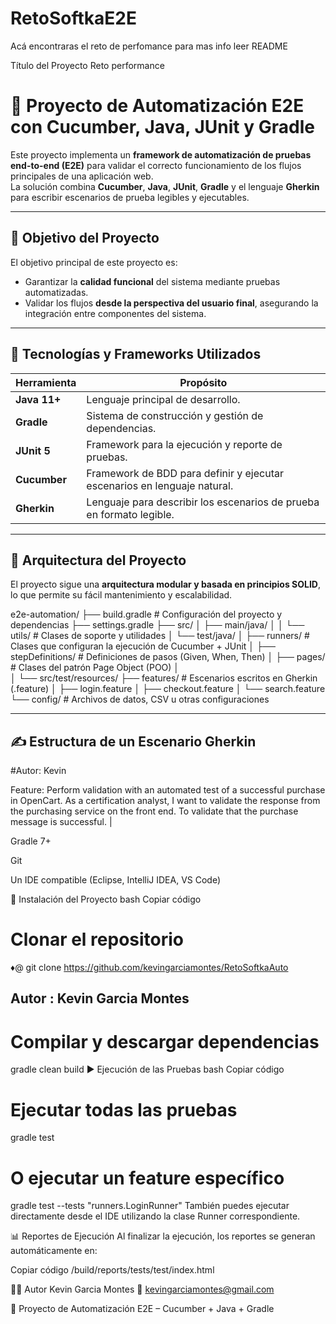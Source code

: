 # RetoSoftkaE2E
Acá encontraras el reto de perfomance para mas info leer README


Título del Proyecto
Reto performance 

# 🧪 Proyecto de Automatización E2E con Cucumber, Java, JUnit y Gradle

Este proyecto implementa un **framework de automatización de pruebas end-to-end (E2E)** para validar el correcto funcionamiento de los flujos principales de una aplicación web.  
La solución combina **Cucumber**, **Java**, **JUnit**, **Gradle** y el lenguaje **Gherkin** para escribir escenarios de prueba legibles y ejecutables.

---

## 🚀 Objetivo del Proyecto

El objetivo principal de este proyecto es:
- Garantizar la **calidad funcional** del sistema mediante pruebas automatizadas.  
- Validar los flujos **desde la perspectiva del usuario final**, asegurando la integración entre componentes del sistema.

---

## 🧩 Tecnologías y Frameworks Utilizados

| Herramienta | Propósito |
|--------------|-----------|
| **Java 11+** | Lenguaje principal de desarrollo. |
| **Gradle** | Sistema de construcción y gestión de dependencias. |
| **JUnit 5** | Framework para la ejecución y reporte de pruebas. |
| **Cucumber** | Framework de BDD para definir y ejecutar escenarios en lenguaje natural. |
| **Gherkin** | Lenguaje para describir los escenarios de prueba en formato legible. |

---

## 🧱 Arquitectura del Proyecto

El proyecto sigue una **arquitectura modular y basada en principios SOLID**, lo que permite su fácil mantenimiento y escalabilidad.

e2e-automation/
├── build.gradle # Configuración del proyecto y dependencias
├── settings.gradle
├── src/
│ ├── main/java/
│ │ └── utils/ # Clases de soporte y utilidades
│ └── test/java/
│ ├── runners/ # Clases que configuran la ejecución de Cucumber + JUnit
│ ├── stepDefinitions/ # Definiciones de pasos (Given, When, Then)
│ ├── pages/ # Clases del patrón Page Object (POO)
│  
│
└── src/test/resources/
├── features/ # Escenarios escritos en Gherkin (.feature)
│ ├── login.feature
│ ├── checkout.feature
│ └── search.feature
└── config/ # Archivos de datos, CSV u otras configuraciones

---

## ✍️ Estructura de un Escenario Gherkin

#Autor: Kevin


Feature: Perform validation with an automated test of a successful purchase in OpenCart.
  As a certification analyst,
  I want to validate the response from the purchasing service on the front end.
  To validate that the purchase message is successful.
|


Gradle 7+

Git

Un IDE compatible (Eclipse, IntelliJ IDEA, VS Code)

🧰 Instalación del Proyecto
bash
Copiar código
# Clonar el repositorio
♦@
git clone https://github.com/kevingarciamontes/RetoSoftkaAuto


##  Autor : Kevin Garcia Montes

# Compilar y descargar dependencias
gradle clean build
▶️ Ejecución de las Pruebas
bash
Copiar código
# Ejecutar todas las pruebas
gradle test

# O ejecutar un feature específico
gradle test --tests "runners.LoginRunner"
También puedes ejecutar directamente desde el IDE utilizando la clase Runner correspondiente.

📊 Reportes de Ejecución
Al finalizar la ejecución, los reportes se generan automáticamente en:

Copiar código
/build/reports/tests/test/index.html

👨‍💻 Autor
Kevin Garcia Montes
📧 kevingarciamontes@gmail.com

💼 Proyecto de Automatización E2E – Cucumber + Java + Gradle
